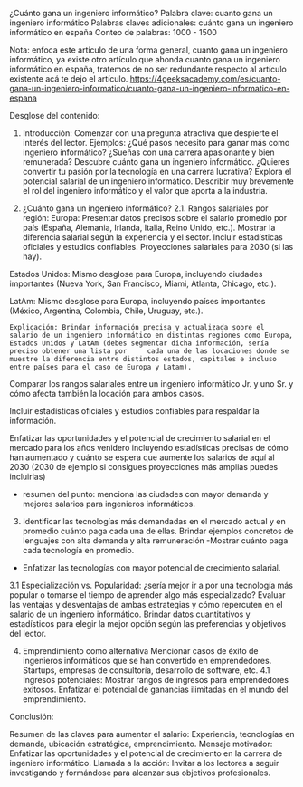 ¿Cuánto gana un ingeniero informático?
Palabra clave: cuanto gana un ingeniero informático
Palabras claves adicionales:  cuánto gana un ingeniero informático en españa 
Conteo de palabras: 1000 - 1500

Nota: enfoca este artículo de una forma general, cuanto gana un ingeniero informático, ya  existe otro artículo que ahonda cuanto gana un ingeniero informático en españa, tratemos de no ser redundante  respecto  al artículo existente acá te dejo el artículo. 
https://4geeksacademy.com/es/cuanto-gana-un-ingeniero-informatico/cuanto-gana-un-ingeniero-informatico-en-espana


Desglose del contenido:

1. Introducción:
Comenzar con una pregunta atractiva que despierte el interés del lector.
Ejemplos:
¿Qué pasos necesito para ganar más como ingeniero informático?
¿Sueñas con una carrera apasionante y bien remunerada? Descubre cuánto gana un ingeniero informático.
¿Quieres convertir tu pasión por la tecnología en una carrera lucrativa? Explora el potencial salarial de un ingeniero informático.
 Describir muy brevemente el rol del ingeniero informático y el valor que aporta a la industria.

2. ¿Cuánto gana un ingeniero informático?
  2.1. Rangos salariales por región:
Europa:
Presentar datos precisos sobre el salario promedio por país (España, Alemania, Irlanda, Italia, Reino Unido, etc.).
Mostrar la diferencia salarial según la experiencia y el sector.
Incluir estadísticas oficiales y estudios confiables.
Proyecciones salariales para 2030 (si las hay).

Estados Unidos:
Mismo desglose para Europa, incluyendo ciudades importantes (Nueva York, San Francisco, Miami, Atlanta, Chicago, etc.).

LatAm:
Mismo desglose para Europa, incluyendo países importantes (México, Argentina, Colombia, Chile, Uruguay, etc.).

    Explicación: Brindar información precisa y actualizada sobre el salario de un ingeniero informático en distintas regiones como Europa, Estados Unidos y LatAm (debes segmentar dicha información, sería preciso obtener una lista por     cada una de las locaciones donde se muestre la diferencia entre distintos estados, capitales e incluso entre países para el caso de Europa y Latam).

Comparar los rangos salariales entre un ingeniero informático Jr. y uno Sr. y cómo afecta también la locación para ambos casos. 

Incluir estadísticas oficiales y estudios confiables para respaldar la información.

Enfatizar las oportunidades y el potencial de crecimiento salarial en el mercado para los años venidero incluyendo estadísticas precisas de cómo han aumentado  y cuánto se espera que aumente los salarios de aquí al 2030 (2030 de ejemplo si consigues proyecciones más amplias puedes incluirlas)

- resumen del punto: menciona las ciudades con mayor demanda y mejores salarios para ingenieros informáticos. 


3. Identificar las tecnologías más demandadas en el mercado actual y en promedio cuánto paga cada una de ellas. 
Brindar ejemplos concretos de lenguajes con alta demanda y alta remuneración
-Mostrar cuánto paga cada tecnología en promedio.
- Enfatizar las tecnologías con mayor potencial de crecimiento salarial.

3.1 Especialización vs. Popularidad:
¿sería mejor ir a por una tecnología más popular o tomarse el tiempo de aprender algo más especializado?
Evaluar las ventajas y desventajas de ambas estrategias y cómo repercuten en el salario de un ingeniero informático.
Brindar datos cuantitativos  y estadísticos para elegir la mejor opción según las preferencias y objetivos del lector.

4.  Emprendimiento como alternativa
  Mencionar casos de éxito de ingenieros informáticos que se han convertido en emprendedores.
  Startups, empresas de consultoría, desarrollo de software, etc.
  4.1 Ingresos potenciales:
  Mostrar rangos de ingresos para emprendedores exitosos.
  Enfatizar el potencial de ganancias ilimitadas en el mundo del emprendimiento.

Conclusión:

Resumen de las claves para aumentar el salario:
  Experiencia, tecnologías en demanda, ubicación estratégica, emprendimiento.
Mensaje motivador:
  Enfatizar las oportunidades y el potencial de crecimiento en la carrera de ingeniero informático.
Llamada a la acción:
  Invitar a los lectores a seguir investigando y formándose para alcanzar sus objetivos profesionales.
